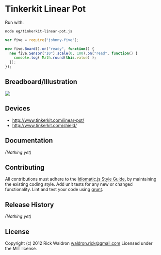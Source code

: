 # Tinkerkit Linear Pot

Run with:
```bash
node eg/tinkerkit-linear-pot.js
```


```javascript
var five = require("johnny-five");

new five.Board().on("ready", function() {
  new five.Sensor("I0").scale(0, 100).on("read", function() {
    console.log( Math.round(this.value) );
  });
});


```

## Breadboard/Illustration

<img src="https://raw.github.com/rwldrn/johnny-five/master/docs/breadboard/tinkerkit-linear-pot.png">




## Devices

- http://www.tinkerkit.com/linear-pot/
- http://www.tinkerkit.com/shield/


## Documentation

_(Nothing yet)_









## Contributing
All contributions must adhere to the [Idiomatic.js Style Guide](https://github.com/rwldrn/idiomatic.js),
by maintaining the existing coding style. Add unit tests for any new or changed functionality. Lint and test your code using [grunt](https://github.com/cowboy/grunt).

## Release History
_(Nothing yet)_

## License
Copyright (c) 2012 Rick Waldron <waldron.rick@gmail.com>
Licensed under the MIT license.
